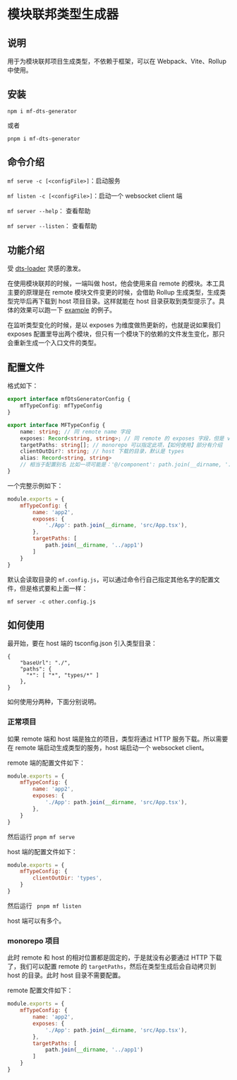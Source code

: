 # 模块联邦类型生成器
## 说明

用于为模块联邦项目生成类型，不依赖于框架，可以在 Webpack、Vite、Rollup 中使用。

## 安装

```
npm i mf-dts-generator
```

或者

```
pnpm i mf-dts-generator
```

## 命令介绍

`mf serve -c [<configFile>]`：启动服务

`mf listen -c [<configFile>]`：启动一个 websocket client 端

`mf server --help`： 查看帮助

`mf server --listen`： 查看帮助

## 功能介绍

受 [dts-loader](https://github.com/ruanyl/dts-loader) 灵感的激发。

在使用模块联邦的时候，一端叫做 host，他会使用来自 remote 的模块。本工具主要的原理是在 remote 模块文件变更的时候，会借助 Rollup 生成类型，生成类型完毕后再下载到 host 项目目录。这样就能在 host 目录获取到类型提示了。具体的效果可以跑一下 [example](./packages/playground/webpack-demo/) 的例子。

在监听类型变化的时候，是以 exposes 为维度做热更新的，也就是说如果我们 exposes 配置里导出两个模块，但只有一个模块下的依赖的文件发生变化，那只会重新生成一个入口文件的类型。

## 配置文件

格式如下：

```ts
export interface mfDtsGeneratorConfig {
    mfTypeConfig: mfTypeConfig
}

export interface MFTypeConfig {
    name: string; // 同 remote name 字段
    exposes: Record<string, string>; // 同 remote 的 exposes 字段，但是 value 需要是绝对路径
    targetPaths: string[]; // monorepo 可以指定此项，【如何使用】部分有介绍 
    clientOutDir?: string; // host 下载的目录，默认是 types
    alias: Record<string, string> 
    // 相当于配置别名 比如一项可能是：'@/component': path.join(__dirname, './src/component')，我只做的字符串替换，所有不支持 anyMatch 那种写法 
}
```

一个完整示例如下：

```js
module.exports = {
    mfTypeConfig: {
        name: 'app2',
        exposes: {
            './App': path.join(__dirname, 'src/App.tsx'),
        },
        targetPaths: [
            path.join(__dirname, '../app1')
        ]
    }
}
```

默认会读取目录的 `mf.config.js`，可以通过命令行自己指定其他名字的配置文件，但是格式要和上面一样：

```
mf server -c other.config.js
```

## 如何使用

最开始，要在 host 端的 tsconfig.json 引入类型目录：

```
{
    "baseUrl": "./",
    "paths": {
      "*": [ "*", "types/*" ]
    }, 
}
```

如何使用分两种，下面分别说明。

### 正常项目

如果 remote 端和 host 端是独立的项目，类型将通过 HTTP 服务下载。所以需要在 remote 端启动生成类型的服务，host 端启动一个 websocket client。

remote 端的配置文件如下：

```js
module.exports = {
    mfTypeConfig: {
        name: 'app2',
        exposes: {
            './App': path.join(__dirname, 'src/App.tsx'),
        },
    }
}
```

然后运行 ` pnpm mf serve `

host 端的配置文件如下：

```js
module.exports = {
    mfTypeConfig: {
        clientOutDir: 'types',
    }
}
```

然后运行 ` pnpm mf listen`


host 端可以有多个。
### monorepo 项目

此时 remote 和 host 的相对位置都是固定的，于是就没有必要通过 HTTP 下载了，我们可以配置 remote 的 `targetPaths`，然后在类型生成后会自动拷贝到 host 的目录。此时 host 目录不需要配置。

remote 配置文件如下：

```js
module.exports = {
    mfTypeConfig: {
        name: 'app2',
        exposes: {
            './App': path.join(__dirname, 'src/App.tsx'),
        },
        targetPaths: [
            path.join(__dirname, '../app1')
        ]
    }
}
```




